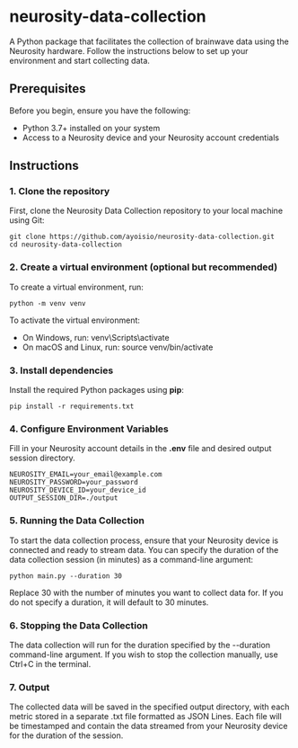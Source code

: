 # neurosity-data-collection

A Python package that facilitates the collection of brainwave data using the Neurosity hardware. Follow the instructions below to set up your environment and start collecting data.

## Prerequisites
Before you begin, ensure you have the following:
* Python 3.7+ installed on your system
* Access to a Neurosity device and your Neurosity account credentials

## Instructions
### 1. Clone the repository
First, clone the Neurosity Data Collection repository to your local machine using Git:

```
git clone https://github.com/ayoisio/neurosity-data-collection.git
cd neurosity-data-collection
```

### 2. Create a virtual environment (optional but recommended)
To create a virtual environment, run:

```
python -m venv venv
```

To activate the virtual environment:
* On Windows, run: venv\Scripts\activate
* On macOS and Linux, run: source venv/bin/activate

### 3. Install dependencies
Install the required Python packages using __pip__:

```
pip install -r requirements.txt
```

### 4. Configure Environment Variables
Fill in your Neurosity account details in the __.env__ file and desired output session directory.

```
NEUROSITY_EMAIL=your_email@example.com
NEUROSITY_PASSWORD=your_password
NEUROSITY_DEVICE_ID=your_device_id
OUTPUT_SESSION_DIR=./output
```

### 5. Running the Data Collection

To start the data collection process, ensure that your Neurosity device is connected and ready to stream data. You can specify the duration of the data collection session (in minutes) as a command-line argument:

```
python main.py --duration 30
```

Replace 30 with the number of minutes you want to collect data for. If you do not specify a duration, it will default to 30 minutes.

### 6. Stopping the Data Collection
The data collection will run for the duration specified by the --duration command-line argument. If you wish to stop the collection manually, use Ctrl+C in the terminal.

### 7. Output
The collected data will be saved in the specified output directory, with each metric stored in a separate .txt file formatted as JSON Lines. Each file will be timestamped and contain the data streamed from your Neurosity device for the duration of the session.
